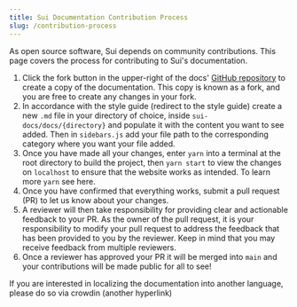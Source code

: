 ```yaml
---
title: Sui Documentation Contribution Process
slug: /contribution-process
---
```


As open source software, Sui depends on community contributions. This page covers the process for contributing to Sui's documentation.

1. Click the fork button in the upper-right of the docs' [GitHub repository](https://github.com/sui-foundation/sui-docs) to create a copy of the documentation. This copy is known as a fork, and you are free to create any changes in your fork.
2. In accordance with the style guide (redirect to the style guide) create a new `.md` file in your directory of choice, inside `sui-docs/docs/{directory}` and populate it with the content you want to see added. Then in `sidebars.js` add your file path to the corresponding category where you want your file added.
3. Once you have made all your changes, enter `yarn` into a terminal at the root directory to build the project, then `yarn start` to view the changes on `localhost` to ensure that the website works as intended. To learn more `yarn` see here.
4. Once you have confirmed that everything works, submit a pull request (PR) to let us know about your changes.
5. A reviewer will then take responsibility for providing clear and actionable feedback to your PR. As the owner of the pull request, it is your responsibility to modify your pull request to address the feedback that has been provided to you by the reviewer. Keep in mind that you may receive feedback from multiple reviewers.
6. Once a reviewer has approved your PR it will be merged into `main` and your contributions will be made public for all to see!

If you are interested in localizing the documentation into another language, please do so via crowdin (another hyperlink)
